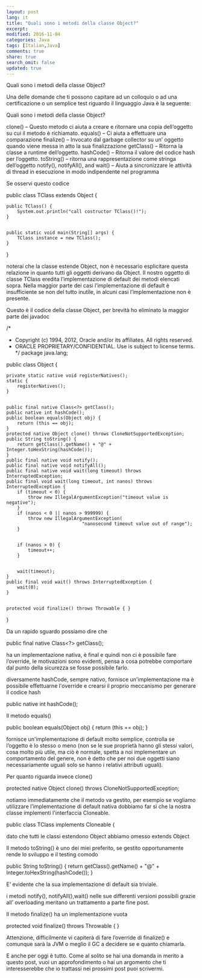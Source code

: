 ```yaml
---
layout: post
lang: it
title: "Quali sono i metodi della classe Object?"
excerpt: 
modified: 2016-11-04
categories: Java
tags: [Italian,Java]
comments: true
share: true
search_omit: false
updated: true
---
```


﻿Quali sono i metodi della classe Object?


Una delle domande che ti possono capitare ad un colloquio o ad una certificazione o un semplice test riguardo il linguaggio Java è la seguente:


Quali sono i metodi della classe Object?


clone() – Questo metodo ci aiuta a creare e ritornare una copia dell’oggetto su cui il metodo è richiamato.
equals() – Ci aiuta a effettuare una comparazione 
finalize() – Invocato dal garbage collector su un’ oggetto quando viene messa in atto la sua finalizzazione
getClass() – Ritorna la classe a runtime dell’oggetto.
hashCode() – Ritorna il valore del  codice hash per l’oggetto.
toString() – ritorna una rappresentazione come stringa dell’oggetto
notify(), notifyAll(), and wait() – Aiuta a sincronizzare le attività di thread in esecuzione in modo indipendente nel programma 


Se osservi questo codice


public class TClass extends Object {


    public TClass() {
        System.out.println("call costructor TClass()!");
    }


    public static void main(String[] args) {
        TClass instance = new TClass();
    }
}




noterai che la classe estende Object, non è necessario esplicitare questa relazione in quanto tutti gli oggetti derivano da Object. Il nostro oggetto di classe TClass eredita l’implementazione di default dei metodi elencati sopra. Nella maggior parte dei casi l’implementazione di default è insufficiente se non del tutto inutile, in alcuni casi l’implementazione non è presente.


Questo è il codice della classe Object, per brevità ho eliminato la maggior parte dei javadoc


/*
 * Copyright (c) 1994, 2012, Oracle and/or its affiliates. All rights reserved.
 * ORACLE PROPRIETARY/CONFIDENTIAL. Use is subject to license terms.
 */
package java.lang;


public class Object {


    private static native void registerNatives();
    static {
        registerNatives();
    }


    public final native Class<?> getClass();
    public native int hashCode();
    public boolean equals(Object obj) {
        return (this == obj);
    }
    protected native Object clone() throws CloneNotSupportedException;
    public String toString() {
        return getClass().getName() + "@" + Integer.toHexString(hashCode());
    }
    public final native void notify();
    public final native void notifyAll();
    public final native void wait(long timeout) throws InterruptedException;
    public final void wait(long timeout, int nanos) throws InterruptedException {
        if (timeout < 0) {
            throw new IllegalArgumentException("timeout value is negative");
        }
        if (nanos < 0 || nanos > 999999) {
            throw new IllegalArgumentException(
                                "nanosecond timeout value out of range");
        }


        if (nanos > 0) {
            timeout++;
        }


        wait(timeout);
    }
    public final void wait() throws InterruptedException {
        wait(0);
    }


    protected void finalize() throws Throwable { }
}


Da un rapido sguardo possiamo dire che 


public final native Class<?> getClass();


ha un implementazione nativa, è final e quindi non ci è possibile fare l’override, le motivazioni sono evidenti, pensa a cosa potrebbe comportare dal punto della sicurezza se fosse possibile farlo.


diversamente hashCode, sempre nativo, fornisce un'implementazione ma è possibile effettuarne l'override e crearsi il proprio meccanismo per generare il codice hash


public native int hashCode();




Il metodo equals()
 
public boolean equals(Object obj) {
        return (this == obj);
 }


fornisce un'implementazione di default molto semplice, controlla se l’oggetto è lo stesso o meno (non se le sue proprietà hanno gli stessi valori, cosa molto più utile, ma ciò è normale, spetta a noi implementare un comportamento del genere, non è detto che per noi due oggetti siano necessariamente uguali solo se hanno i relativi attributi uguali).


Per quanto riguarda invece clone() 


protected native Object clone() throws CloneNotSupportedException;


notiamo immediatamente che il metodo va gestito, per esempio se vogliamo utilizzare l’implementazione di default nativa dobbiamo far sì che la nostra classe implementi l'interfaccia Cloneable.


public class TClass implements Cloneable {


dato che tutti le classi estendono Object abbiamo omesso extends Object


Il metodo toString() è uno dei miei preferito, se gestito opportunamente rende lo sviluppo e il testing comodo


 public String toString() {
        return getClass().getName() + "@" + Integer.toHexString(hashCode());
    }


E’ evidente che la sua implementazione di default sia triviale.


i metodi notify(), notifyAll(),wait() nelle sue differenti versioni possibili grazie all’ overloading meritano un trattamento a parte fine post.


Il metodo finalize() ha un implementazione vuota


protected void finalize() throws Throwable { }


Attenzione, difficilmente vi capiterà di fare l’override di finalize() e comunque sarà la JVM o meglio il GC a decidere se e quanto chiamarla.


E anche per oggi è tutto. Come al solito se hai una domanda in merito a questo post, vuoi un approfondimento o hai un argomento che ti interesserebbe che io trattassi nei prossimi post puoi scrivermi.
